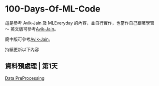 # 100-Days-Of-ML-Code

這是參考 Avik-Jain 及 MLEveryday 的內容，並自行實作，也當作自己跟著學習～
英文版可參考[Avik-Jain](https://github.com/Avik-Jain/100-Days-Of-ML-Code)。

簡中版可參考[Avik-Jain](https://github.com/MLEveryday/100-Days-Of-ML-Code)。

持續更新以下內容


## 資料預處理 | 第1天
[Data PreProcessing](https://github.com/MachineLearning100/100-Days-Of-ML-Code/blob/master/Code/Day%201_Data_Preprocessing.md)
